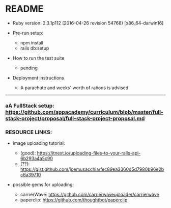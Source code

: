 # README

* Ruby version: 2.3.1p112 (2016-04-26 revision 54768) [x86_64-darwin16]

* Pre-run setup:
  * npm install
  * rails db:setup

* How to run the test suite
  * pending

* Deployment instructions
  * A parachute and weeks' worth of rations is advised

***

### aA FullStack setup: https://github.com/appacademy/curriculum/blob/master/full-stack-project/proposal/full-stack-project-proposal.md

### RESOURCE LINKS:
* image uploading tutorial:
  * (good): https://itnext.io/uploading-files-to-your-rails-api-6b293a4a5c90
  * (??): https://gist.github.com/joemusacchia/fec89ea3360d5d7980b96e2bc6a39710

* possible gems for uploading:
  * carrierWave: https://github.com/carrierwaveuploader/carrierwave
  * paperclip: https://github.com/thoughtbot/paperclip
